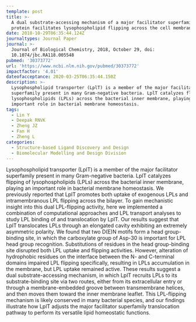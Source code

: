 ```yaml
---
template: post
title: >-
  A dual substrate-accessing mechanism of a major facilitator superfamily
  protein facilitates lysophospholipid flipping across the cell membrane
date: 2018-10-29T06:35:44.124Z
journaltypes: Journal Paper
journal: >-
  Journal of Biological Chemistry, 2018, October 29, doi:
  10.1074/jbc.RA118.005548
pubmed: '30373772'
url: 'https://www.ncbi.nlm.nih.gov/pubmed/30373772'
impactfactor: '4.01'
dateofacceptance: 2020-03-25T06:35:44.150Z
description: >-
  Lysophospholipid transporter (LplT) is a member of the major facilitator
  superfamily present in many Gram-negative bacteria. LplT catalyzes flipping of
  lysophospholipids (LPLs) across the bacterial inner membrane, playing an
  important role in bacterial membrane homeostasis.
tags:
  - Lin Y
  - Deepak RNVK
  - Zheng JZ
  - Fan H
  - Zheng L
categories:
  - Structure-based Ligand Discovery and Design
  - Biomolecular Modelling and Design Division
---
```

Lysophospholipid transporter (LplT) is a member of the major facilitator superfamily present in many Gram-negative bacteria. LplT catalyzes flipping of lysophospholipids (LPLs) across the bacterial inner membrane, playing an important role in bacterial membrane homeostasis. We previously reported that LplT promotes both uptake of exogenous LPLs and intramembranous LPL flipping across the bilayer. To gain mechanistic insight into this dual LPL-flipping activity, here we implemented a combination of computational approaches and LPL transport analyses to study LPL binding of and translocation by LplT. Our results suggest that LplT translocates LPLs through an elongated cavity exhibiting an extremely asymmetric polarity. We found that two D(E)N motifs form a head group-binding site, in which the carboxylate group of Asp-30 is important for LPL head group recognition. Substitutions of residues in the head group-binding site disrupted both LPL uptake and flipping activities. However, alteration of hydrophobic residues on the interface between the N- and C-terminal domains impaired LPL flipping specifically, resulting in LPLs accumulation in the membrane, but LPL uptake remained active. These results suggest a dual substrate-accessing mechanism, in which LplT recruits LPLs to its substrate-binding site via two routes, either from its extracellular entry or through a membrane-embedded groove between transmembrane helices, and then moves them toward the inner membrane leaflet. This LPL-flipping mechanism is likely conserved in many bacterial species, and our findings illustrate how LplT adjusts the major facilitator superfamily translocation pathway to perform its versatile lipid homeostatic functions.
